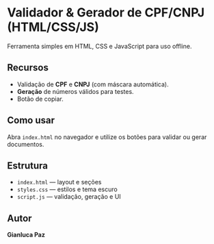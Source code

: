 # Validador & Gerador de CPF/CNPJ (HTML/CSS/JS)

Ferramenta simples em HTML, CSS e JavaScript para uso offline.

## Recursos

- Validação de **CPF** e **CNPJ** (com máscara automática).
- **Geração** de números válidos para testes.
- Botão de copiar.

## Como usar

Abra `index.html` no navegador e utilize os botões para validar ou gerar documentos.

## Estrutura

- `index.html` — layout e seções
- `styles.css` — estilos e tema escuro
- `script.js` — validação, geração e UI

## Autor

**Gianluca Paz**
